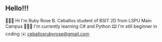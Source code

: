 ## Hello!!!

🙋🏻‍♀️ Hi I'm Ruby Rose B. Ceballos student of BSIT 2D from LSPU Main Campus
👩🏻‍💻 I'm currently learning C# and Python 
⌨️ I'm still beginner in coding
✉️ ceballosrubyrose@gmail.com

